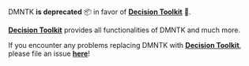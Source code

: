 DMNTK **is deprecated** 📦 in favor of **[Decision Toolkit](https://github.com/DecisionToolkit)** 🚀.

**[Decision Toolkit](https://github.com/DecisionToolkit)** provides all functionalities of DMNTK and much more.

If you encounter any problems replacing DMNTK with **[Decision Toolkit](https://github.com/DecisionToolkit)**,
please file an issue **[here](https://github.com/DecisionToolkit/dsntk-rs/issues)**!
